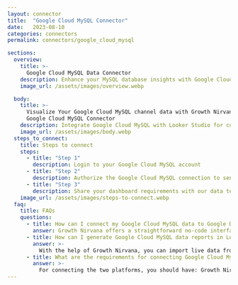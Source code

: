 ```yaml
---
layout: connector
title:  "Google Cloud MySQL Connector"
date:   2023-08-10
categories: connectors
permalink: connectors/google_cloud_mysql

sections:
  overview:
    title: >-
      Google Cloud MySQL Data Connector
    description: Enhance your MySQL database insights with Google Cloud MySQL integration. Seamlessly merge MySQL database data from Google Cloud MySQL with Looker Studio's analytical prowess, unlocking insights that shape database performance, optimization strategies, and operational excellence.
    image_url: /assets/images/overview.webp

  body:
    title: >-
      Visualize Your Google Cloud MySQL channel data with Growth Nirvana's
      Google Cloud MySQL Connector
    description: Integrate Google Cloud MySQL with Looker Studio for comprehensive database analytics that guide your database management strategies.
    image_url: /assets/images/body.webp
  steps_to_connect:
    title: Steps to connect
    steps:
      - title: "Step 1"
        description: Login to your Google Cloud MySQL account
      - title: "Step 2"
        description: Authorize the Google Cloud MySQL connection to send data to Growth Nirvana
      - title: "Step 3"
        description: Share your dashboard requirements with our data team. We will build the report for you.
    image_url: /assets/images/steps-to-connect.webp
  faq:
    title: FAQs
    questions:
      - title: How can I connect my Google Cloud MySQL data to Google Data Studio/Looker Studio?
        answer: Growth Nirvana offers a straightforward no-code interface to connect to Google Cloud MySQL data sources.
      - title: How can I generate Google Cloud MySQL data reports in Looker Studio?
        answer: >-
          With the help of Growth Nirvana, you can import live data from Google Cloud MySQL into Looker Studio. These data can be viewed in charts, tables, and dashboards to generate branded reports that can be shared instantly.
      - title: What are the requirements for connecting Google Cloud MySQL and Looker Studio?
        answer: >-
          For connecting the two platforms, you should have: Growth Nirvana Account and Google Cloud MySQL Ads Account
---
```

